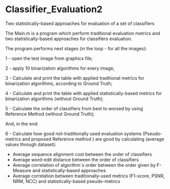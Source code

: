 # Classifier_Evaluation2
Two statistically-based approaches for evaluation of a set of classifiers

The Main.m is a program which perform traditional evaluation metrics and  two statistically-based approaches for classifiers evaluation.


The program performs next stages (in the loop - for all the images):

1 - open the test image from graphics file;

2 - apply 10 binarization algorithms for every image;

3 - Calculate and print the table with applied traditional metrics for
binarization algorithms, according to Ground Truth;

4 - Calculate and print the table with applied statistically-based
metrics for binarization algorithms (without Ground Truth);

5 - Calculate the order of classifiers from best to worsed by using
Reference Method (without Ground Truth);

And, in the end:

6 - Calculate how good not-traditionally used evaluation systems 
(Pseudo-metrics and proposed Reference method ) are good by 
calculating (average values through dataset):

   - Average sequence alignment cost between the order of classifiers 
   - Average word-edit distance between the order of classifiers  
   - Average correlation of algorithm`s order between the order given by 
		F-Measure and statistically-based approaches
   - Average correlation between traditionally-used metrics (F1-score, 
		PSNR, NRM, NCC) and statistically-based pseudo-metrics